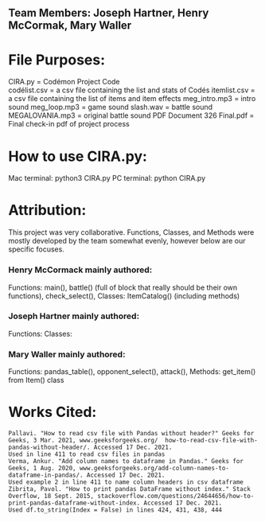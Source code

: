 ## Team Members: Joseph Hartner, Henry McCormak, Mary Waller

# File Purposes:
CIRA.py = Codémon Project Code\
codélist.csv = a csv file containing the list and stats of Codés
itemlist.csv = a csv file containing the list of items and item effects
meg_intro.mp3 = intro sound
meg_loop.mp3 = game sound
slash.wav = battle sound
MEGALOVANIA.mp3 = original battle sound
PDF Document 326 Final.pdf = Final check-in pdf of project process

# How to use CIRA.py:
Mac terminal: python3 CIRA.py
PC terminal: python CIRA.py

# Attribution:
This project was very collaborative. Functions, Classes, and Methods were mostly developed by the team somewhat evenly, however below are our specific focuses.

### Henry McCormack mainly authored:
  Functions:
    main(),
    battle() (full of block that really should be their own functions),
    check_select(),
  Classes:
    ItemCatalog() (including methods)

### Joseph Hartner mainly authored:
  Functions:
  Classes:

### Mary Waller mainly authored:
  Functions:
    pandas_table(),
    opponent_select(),
    attack(),
  Methods:
    get_item() from Item() class

 # Works Cited:
    Pallavi. "How to read csv file with Pandas without header?" Geeks for Geeks, 3 Mar. 2021, www.geeksforgeeks.org/  how-to-read-csv-file-with-pandas-without-header/. Accessed 17 Dec. 2021.
    Used in line 411 to read csv files in pandas
    Verma, Ankur. "Add column names to dataframe in Pandas." Geeks for Geeks, 1 Aug. 2020, www.geeksforgeeks.org/add-column-names-to-dataframe-in-pandas/. Accessed 17 Dec. 2021.
    Used example 2 in line 411 to name column headers in csv dataframe
    Zibrita, Pavol. "How to print pandas DataFrame without index." Stack Overflow, 18 Sept. 2015, stackoverflow.com/questions/24644656/how-to-print-pandas-dataframe-without-index. Accessed 17 Dec. 2021.
    Used df.to_string(Index = False) in lines 424, 431, 438, 444

